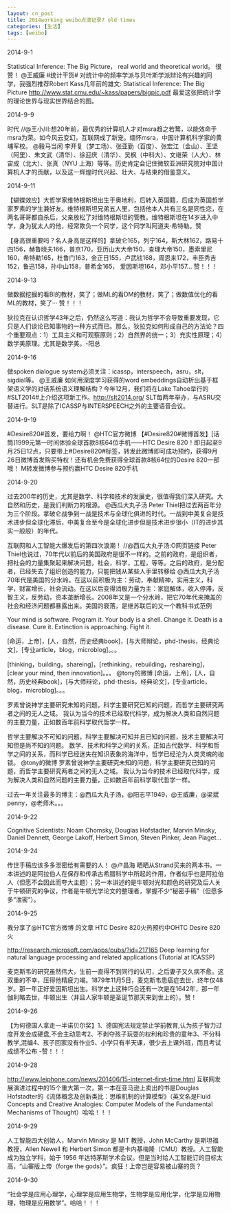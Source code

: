 ```yaml
---
layout: cn_post
title: 2014working weibo点滴记录7 old times
categories: [生活]
tags: [weibo]
---
```


2014-9-1

Statistical Inference: The Big Picture， real world and theoretical world。 很赞！
@王威廉
#统计干货# 对统计中的频率学派与贝叶斯学派辩论有兴趣的同学，我强烈推荐Robert Kass几年前的雄文: Statistical Inference: The Big Picture http://www.stat.cmu.edu/~kass/papers/bigpic.pdf 最爱这张把统计学的理论世界与现实世界结合的图。

2014-9-9

时代 //@王小川:想20年前，最优秀的计算机人才对msra趋之若鹜，以能效命于msra为荣。如今风云变幻，互联网成了新宠。缅怀msra，中国计算机科学家的黄埔军校。
@毅马当闲
李开复（梦工场）、张亚勤（百度）、张宏江（金山）、王坚（阿里）、朱文武（清华）、徐迎庆（清华）、吴枫（中科大）、文继荣（人大）、林宙成（北大）、张真（NYU 上海）等等。历史肯定会记住微软亚洲研究院对中国计算机人才的贡献，以及这一辉煌时代兴起、壮大、与结束的借鉴意义。

2014-9-11

【蝴蝶效应】大哲学家维特根斯坦出生于奥地利，后转入英国籍，后成为英国哲学家罗素的学生兼好友。维特根斯坦兄弟五人里，包括他本人共有三名是同性恋，在两名哥哥都自杀后，父亲放松了对维特根斯坦的管教。维特根斯坦在14岁进入中学，身为犹太人的他，经常欺负一个同学，这个同学叫阿道夫·希特勒。赞

【身高很重要吗？名人身高是这样的】拿破仑165，列宁164，斯大林162，路易十四156，赫鲁晓夫166，普京170，亚历山大大帝150，查理大帝150，墨索里尼160，希特勒165，杜鲁门163，金正日155，卢武铉168，周恩来172，丰臣秀吉152，鲁迅158，孙中山158，普希金165， 爱因斯坦164，邓小平157... 赞！！！

2014-9-13

做数据挖掘的看BI的教材，笑了；做ML的看DM的教材，笑了；做数值优化的看ML的教材，笑了··· 赞！！！

狄拉克在认识哲学43年之后，仍然这么写道：我认为哲学不会导致重要发现，它只是人们谈论已知事物的一种方式而已。那么，狄拉克如何形成自己的方法论？四个重要观点：1）工具主义和可观察原则；2）自然界的统一；3）充实性原理；4）数学美原理。尤其是数学美。-阳总

2014-9-16

做spoken dialogue system必须关注：icassp，interspeech，asru，slt，sigdial等。
@王威廉
如何用深度学习获得的word embeddings自动析出基于框架语义学的对话系统语义理解结构？今年12月，我们将在Lake Tahoe举行的#SLT2014#上介绍这项新工作。http://slt2014.org/ SLT每两年举办，与ASRU交替进行。SLT是除了ICASSP与INTERSPEECH之外的主要语音会议。

2014-9-19

#Desire820#首发，要给力啊！
@HTC官方微博
【#Desire820#微博首发】[话筒]1999元第一时间体验全球首款8核64位手机——HTC Desire 820！即日起至9月25日12点，只要带上#Desire820#标签，转发此微博即可成功预约，获得9月26日微博首发购买特权！还有机会免费获得全球首款8核64位的Desire 820一部哦！ M转发微博参与预约赢HTC Desire 820手机

2014-9-20

过去200年的历史，尤其是数学、科学和技术的发展史，很值得我们深入研究。大自然和历史，是我们判断力的根源。
@西瓜大丸子汤
Peter Thiel把过去两百年分为三个阶段。拿破仑战争到一战是技术与全球化俱进的时代。一战到中美复合是技术进步但全球化滞后，中美复合至今是全球化进步但是技术进步很小（IT的进步其实一般般）的年代。

互联网和人工智能大爆发后的第四次浪潮！ //@西瓜大丸子汤:O网页链接 Peter Thiel也说过，70年代以前后的美国政府是很不一样的。之前的政府，是组织者，把社会的力量集聚起来解决问题，社会，科学，工程，等等。之后的政府，是分配者，已经失去了组织创造的能力，只能把钱从某些人手里转移给
@西瓜大丸子汤
70年代是美国的分水岭。在这以前积极为主：劳动，奉献精神，实用主义，科学，财富增长，社会流动。在这以后变得消极力量为主：家庭解体，收入停滞，反智主义，反劳动，资本垄断增长。2008年又是一个分水岭，把它70年代来掩盖的社会和经济问题都暴露出来。美国的衰落，是继苏联后的又一个教科书式范例

Your mind is software. Program it. Your body is a shell. Change it. Death is a disease. Cure it. Extinction is approaching. Fight it.

[命运，上帝]，[人，自然，历史经典book]，[与大师辩论，phd-thesis，经典论文]，[专业article，blog，microblog]。。。

[thinking，building，shareing]，[rethinking，rebuilding，reshareing]，[clear your mind, then innovation]。。。
@tony的微博
[命运，上帝]，[人，自然，历史经典book]，[与大师辩论，phd-thesis，经典论文]，[专业article，blog，microblog]。。。

罗素曾说神学主要研究未知的问题，科学主要研究已知的问题，而哲学主要研究两者之间的无人之域。 我认为当今的技术已经取代科学，成为解决人类和自然问题的主要力量，正如数百年前科学取代哲学一样。

哲学主要解决不可知的问题，科学主要解决可知并且已知的问题，技术主要解决可知但是尚不知的问题。 数学、技术和科学之间的关系，正如古代数学、科学和哲学之间的关系，而科学已经迷失在知识表象的海洋中，哲学已经沦为人类灵魂的枷锁。
@tony的微博
罗素曾说神学主要研究未知的问题，科学主要研究已知的问题，而哲学主要研究两者之间的无人之域。 我认为当今的技术已经取代科学，成为解决人类和自然问题的主要力量，正如数百年前科学取代哲学一样。

过去一年关注最多的博主：@西瓜大丸子汤，@阳志平1949，@王威廉，@梁斌penny，@老师木。。。

2014-9-22

Cognitive Scientists: Noam Chomsky, Douglas Hofstadter, Marvin Minsky, Daniel Dennett, George Lakoff, Herbert Simon, Steven Pinker, Jean Piaget...

2014-9-24

传世手稿应该多多泄密给有需要的人！
@卢昌海
晒晒从Strand买来的两本书。一本讲述的是阿拉伯人在保存和传承古希腊科学中所起的作用，作者似乎也是阿拉伯人（但愿不会因此而夸大主题）；另一本讲述的是牛顿对光和颜色的研究及后人关于牛顿研究的争议，作者是牛顿光学论文的整理者，掌握不少“秘密手稿”（但愿多多“泄密”）。

2014-9-25

我分享了@HTC官方微博 的文章 HTC Desire 820火热预约中OHTC Desire 820火

http://research.microsoft.com/apps/pubs/?id=217165 Deep learning for natural language processing and related applications (Tutorial at ICASSP)

麦克斯韦的研究虽然伟大，生前一直得不到同行的认可，之后妻子又久病不愈。这双重的不幸，压得他精疲力竭。1879年11月5日，麦克斯韦患癌症去世，终年仅48岁。那一年正好爱因斯坦出生。科学史上这种巧合还有一次是在1642年，那一年伽利略去世，牛顿出生（并且人家牛顿是圣诞节那天来到世上的）。赞！

2014-9-26

【为何德国人拿走一半诺贝尔奖】1、德国宪法规定禁止学前教育,认为孩子智力过度开发会成硬盘,不会主动思考2、不剥夺孩子玩耍的权利和珍贵的童年3、不分科教学,混编4、孩子回家没有作业5、小学只有半天课，很少去上课外班，而且考试成绩不公布 -赞！！！

2014-9-28

http://www.leiphone.com/news/201406/15-internet-first-time.html 互联网发展演进过程中的15个重大第一次，第一本在亚马逊上卖出的书是Douglas Hofstadter的《流体概念及创新类比：思维机制的计算模型》（英文名是Fluid Concepts and Creative Analogies: Computer Models of the Fundamental Mechanisms of Thought）哈哈！！！

2014-9-29

人工智能四大创始人，Marvin Minsky 是 MIT 教授，John McCarthy 是斯坦福教授，Allen Newell 和 Herbert Simon 都是卡内基梅隆（CMU）教授。人工智能成为独立学科，始于 1956 年达特茅斯学术会议。但是当时给人工智能订的目标太高，“山寨版上帝（forge the gods）”。疯狂！上帝岂是容易被山寨的货？

2014-9-30

“社会学是应用心理学，心理学是应用生物学，生物学是应用化学，化学是应用物理，物理是应用数学”。哈哈！！！




